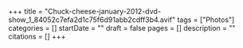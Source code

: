 +++
title = "Chuck-cheese-january-2012-dvd-show_1_84052c7efa2d1c75f6d91abb2cdff3b4.avif"
tags = ["Photos"]
categories = []
startDate = ""
draft = false
pages = []
description = ""
citations = []
+++
